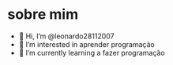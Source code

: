 # sobre mim
- 👋 Hi, I’m @leonardo28112007
- 👀 I’m interested in  aprender programação
- 🌱 I’m currently learning a fazer programação

<!---
leonardo28112007/leonardo28112007 is a ✨ special ✨ repository because its `README.md` (this file) appears on your GitHub profile.
You can click the Preview link to take a look at your changes.
--->
